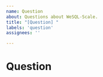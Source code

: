 ```yaml
---
name: Question
about: Questions about WeSQL-Scale.
title: "[Question] "
labels: 'question'
assignees: ''

---
```


# Question